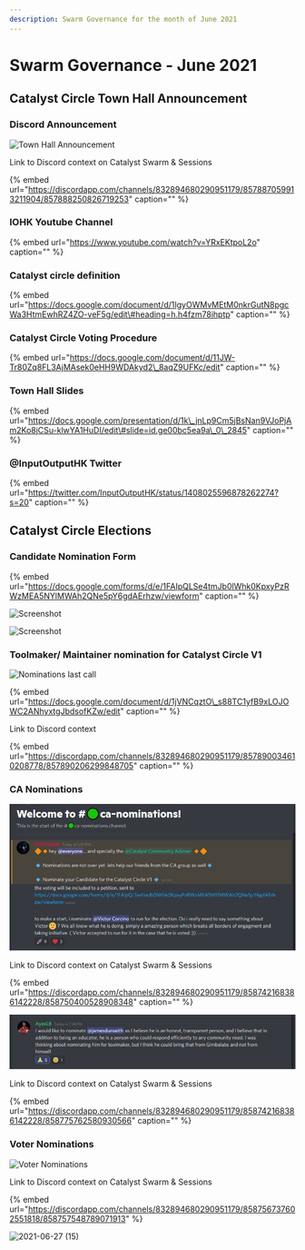 ```yaml
---
description: Swarm Governance for the month of June 2021
---
```


# Swarm Governance - June 2021

## Catalyst Circle Town Hall Announcement

### Discord Announcement

![Town Hall Announcement](https://user-images.githubusercontent.com/25156451/123560426-e9f44500-d799-11eb-952d-26fe00070474.png)

Link to Discord context on Catalyst Swarm & Sessions

{% embed url="https://discordapp.com/channels/832894680290951179/857887059913211904/857888250826719253" caption="" %}

### IOHK Youtube Channel

{% embed url="https://www.youtube.com/watch?v=YRxEKtpoL2o" caption="" %}

### Catalyst circle definition

{% embed url="https://docs.google.com/document/d/1IgyOWMvMEtM0nkrGutN8pgcWa3HtmEwhRZ4ZO-veF5g/edit\#heading=h.h4fzm78ihptp" caption="" %}

### Catalyst Circle Voting Procedure

{% embed url="https://docs.google.com/document/d/11JW-Tr80Zq8FL3AjMAsek0eHH9WDAkyd2\_8aqZ9UFKc/edit" caption="" %}

### Town Hall Slides

{% embed url="https://docs.google.com/presentation/d/1k\_jnLp9Cm5jBsNan9VJoPjAm2Ko8jCSu-klwYA1HuDI/edit\#slide=id.ge00bc5ea9a\_0\_2845" caption="" %}

### @InputOutputHK Twitter

{% embed url="https://twitter.com/InputOutputHK/status/1408025596878262274?s=20" caption="" %}

## Catalyst Circle Elections

### Candidate Nomination Form

{% embed url="https://docs.google.com/forms/d/e/1FAIpQLSe4tmJb0lWhk0KpxyPzRWzMEA5NYlMWAh2QNe5pY6gdAErhzw/viewform" caption="" %}

![Screenshot](https://user-images.githubusercontent.com/25156451/123558713-a3015200-d78f-11eb-942f-431533021ab9.png)

![Screenshot](https://user-images.githubusercontent.com/25156451/123558716-a7c60600-d78f-11eb-9f25-995f5dbacd27.png)

### Toolmaker/ Maintainer nomination for Catalyst Circle V1

![Nominations last call](https://user-images.githubusercontent.com/25156451/123558325-8cf29200-d78d-11eb-83ba-8556b9b2990f.png)

{% embed url="https://docs.google.com/document/d/1jVNCqztO\_s88TC1yfB9xLOJOWC2ANhyxtgJbdsofKZw/edit" caption="" %}

Link to Discord context

{% embed url="https://discordapp.com/channels/832894680290951179/857890034610208778/857890206299848705" caption="" %}

### CA Nominations

![Welcome to \#ca-nominations &amp; nominate Victor Corcino](../.gitbook/assets/2021-06-27-12-.png)

Link to Discord context on Catalyst Swarm & Sessions

{% embed url="https://discordapp.com/channels/832894680290951179/858742168386142228/858750400528908348" caption="" %}

![nominate @jamesdunseith](../.gitbook/assets/2021-06-27-13-.png)

Link to Discord context on Catalyst Swarm & Sessions

{% embed url="https://discordapp.com/channels/832894680290951179/858742168386142228/858775762580930566" caption="" %}

### Voter Nominations

![Voter Nominations](https://user-images.githubusercontent.com/25156451/123561059-32adfd00-d79e-11eb-8dbe-fc036927de80.png)

Link to Discord context on Catalyst Swarm & Sessions

{% embed url="https://discordapp.com/channels/832894680290951179/858756737602551818/858757548789071913" %}

![2021-06-27 (15)](https://user-images.githubusercontent.com/25156451/123561142-ae0fae80-d79e-11eb-9cad-8137a9111b28.png)




